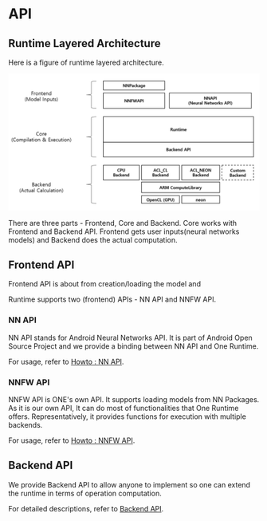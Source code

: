 # API

## Runtime Layered Architecture

Here is a figure of runtime layered architecture.

![Layered Architecture](api-layered-arch.png)

There are three parts - Frontend, Core and Backend. Core works with Frontend and Backend API. Frontend gets user inputs(neural networks models) and Backend does the actual computation.

## Frontend API

Frontend API is about from creation/loading the model and

Runtime supports two (frontend) APIs - NN API and NNFW API.

### NN API

NN API stands for Android Neural Networks API. It is part of Android Open Source Project and we provide a binding between NN API and One Runtime.

For usage, refer to [Howto : NN API](../howto/how-to-use-nnapi-binding.md).

### NNFW API

NNFW API is ONE's own API. It supports loading models from NN Packages. As it is our own API, It can do most of functionalities that One Runtime offers. Representatively, it provides functions for execution with multiple backends.

For usage, refer to [Howto : NNFW API](../howto/how-to-use-nnfw-api.md).

## Backend API

We provide Backend API to allow anyone to implement so one can extend the runtime in terms of operation computation.

For detailed descriptions, refer to [Backend API](../runtime/backend-api.md).
